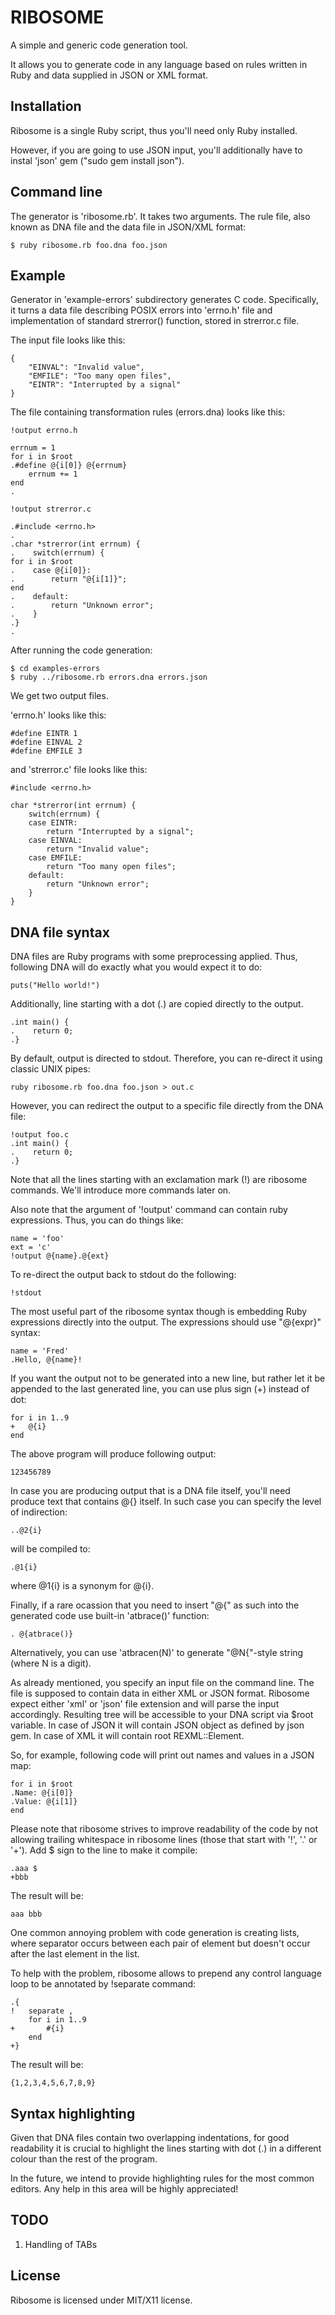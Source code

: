 RIBOSOME
=======

A simple and generic code generation tool.

It allows you to generate code in any language based on rules written in Ruby
and data supplied in JSON or XML format.

Installation
-----------

Ribosome is a single Ruby script, thus you'll need only Ruby installed.

However, if you are going to use JSON input, you'll additionally have to
instal 'json' gem ("sudo gem install json").

Command line
-----------

The generator is 'ribosome.rb'. It takes two arguments. The rule file,
also known as DNA file and the data file in JSON/XML format:

```
$ ruby ribosome.rb foo.dna foo.json
```

Example
------

Generator in 'example-errors' subdirectory generates C code. Specifically, it
turns a data file describing POSIX errors into 'errno.h' file and implementation
of standard strerror() function, stored in strerror.c file.

The input file looks like this:

```
{
    "EINVAL": "Invalid value",
    "EMFILE": "Too many open files",
    "EINTR": "Interrupted by a signal"
}
```

The file containing transformation rules (errors.dna) looks like this:

```
!output errno.h

errnum = 1
for i in $root
.#define @{i[0]} @{errnum}
    errnum += 1
end
.

!output strerror.c

.#include <errno.h>
.
.char *strerror(int errnum) {
.    switch(errnum) {
for i in $root
.    case @{i[0]}:
.        return "@{i[1]}";
end
.    default:
.        return "Unknown error";
.    }
.}
.
```

After running the code generation:

```
$ cd examples-errors
$ ruby ../ribosome.rb errors.dna errors.json
```

We get two output files.

'errno.h' looks like this:

```
#define EINTR 1
#define EINVAL 2
#define EMFILE 3
```
and 'strerror.c' file looks like this:

```
#include <errno.h>

char *strerror(int errnum) {
    switch(errnum) {
    case EINTR:
        return "Interrupted by a signal";
    case EINVAL:
        return "Invalid value";
    case EMFILE:
        return "Too many open files";
    default:
        return "Unknown error";
    }
}

```

DNA file syntax
-------------

DNA files are Ruby programs with some preprocessing applied.
Thus, following DNA will do exactly what you would expect it to do:

```
puts("Hello world!")
```

Additionally, line starting with a dot (.) are copied directly to the output.

```
.int main() {
.    return 0;
.}
```

By default, output is directed to stdout. Therefore, you can re-direct it using
classic UNIX pipes:

```
ruby ribosome.rb foo.dna foo.json > out.c
```

However, you can redirect the output to a specific file directly from
the DNA file:

```
!output foo.c
.int main() {
.    return 0;
.}
```

Note that all the lines starting with an exclamation mark (!) are ribosome
commands. We'll introduce more commands later on.

Also note that the argument of '!output' command can contain ruby expressions.
Thus, you can do things like:

```
name = 'foo'
ext = 'c'
!output @{name}.@{ext}
```

To re-direct the output back to stdout do the following:

```
!stdout
```

The most useful part of the ribosome syntax though is embedding Ruby expressions
directly into the output. The expressions should use "@{expr}" syntax:

```
name = 'Fred'
.Hello, @{name}!
```

If you want the output not to be generated into a new line, but rather let it
be appended to the last generated line, you can use plus sign (+) instead of
dot:

```
for i in 1..9
+   @{i}
end
```

The above program will produce following output:

```
123456789
```

In case you are producing output that is a DNA file itself, you'll need
produce text that contains @{} itself. In such case you can specify the level
of indirection:

```
..@2{i}
```

will be compiled to:

```
.@1{i}
```

where @1{i} is a synonym for @{i}.

Finally, if a rare ocassion that you need to insert "@{" as such into
the generated code use built-in 'atbrace()' function:

```
. @{atbrace()}
```

Alternatively, you can use 'atbracen(N)' to generate "@N{"-style string
(where N is a digit).

As already mentioned, you specify an input file on the command line. The file
is supposed to contain data in either XML or JSON format. Ribosome expect either
'xml' or 'json' file extension and will parse the input accordingly. Resulting
tree will be accessible to your DNA script via $root variable. In case of JSON
it will contain JSON object as defined by json gem. In case of XML it will
contain root REXML::Element.

So, for example, following code will print out names and values in a JSON map:

```
for i in $root
.Name: @{i[0]}
.Value: @{i[1]}
end
```

Please note that ribosome strives to improve readability of the code by not
allowing trailing whitespace in ribosome lines (those that start with '!', '.'
or '+'). Add $ sign to the line to make it compile:

```
.aaa $
+bbb
```

The result will be:

```
aaa bbb
```

One common annoying problem with code generation is creating lists, where
separator occurs between each pair of element but doesn't occur after the
last element in the list.

To help with the problem, ribosome allows to prepend any control language
loop to be annotated by !separate command:

```
.{
!   separate ,
    for i in 1..9
+       #{i}
    end
+}
```

The result will be:

```
{1,2,3,4,5,6,7,8,9}
```

Syntax highlighting
-----------------

Given that DNA files contain two overlapping indentations, for good readability
it is crucial to highlight the lines starting with dot (.) in a different colour
than the rest of the program.

In the future, we intend to provide highlighting rules for the most common
editors. Any help in this area will be highly appreciated!

TODO
----

1. Handling of TABs

License
------

Ribosome is licensed under MIT/X11 license.

